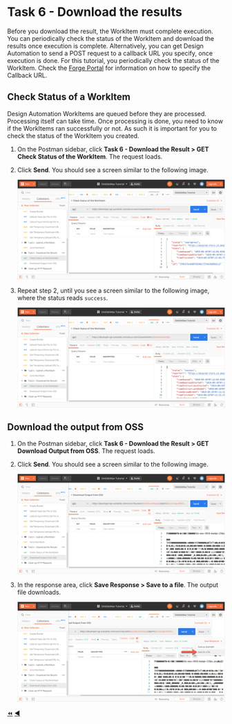 # Task 6 - Download the results

Before you download the result, the WorkItem must complete execution. You can periodically check the status of the WorkItem and download the results once execution is complete. Alternatively, you can get Design Automation to send a POST request to a callback URL you specify, once execution is done. For this tutorial, you periodically check the status of the WorkItem. Check the [Forge Portal](https://forge.autodesk.com/en/docs/design-automation/v3/developers_guide/callbacks/) for information on how to specify the Callback URL.



## Check Status of a WorkItem

Design Automation WorkItems are queued before they are processed. Processing itself can take time. Once processing is done, you need to know if the WorkItems ran successfully or not. As such it is important for you to check the status of the WorkItem you created.

1. On the Postman sidebar, click **Task 6 - Download the Result > GET Check Status of the WorkItem**. The request loads.

2. Click **Send**. You should see a screen similar to the following image.

    ![WorkItem Status check result](../images/task6-check_status.png "WorkItem Status check result")

3. Repeat step 2, until you see a screen similar to the following image, where the status reads `success`.

    ![WorkItem Status check result](../images/task6-final_status.png "WorkItem Status check result")

## Download the output from OSS

1. On the Postman sidebar, click **Task 6 - Download the Result > GET Download Output from OSS**. The request loads.

2. Click **Send**. You should see a screen similar to the following image.

    ![Download Result](../images/task6-download_step_1.png "Download Result")

3. In the response area, click **Save Response > Save to a file**. The output file downloads.

    ![Download Result](../images/task6-download_step_2.png "Download Result")

[:rewind:](../readme.md "readme.md") [:arrow_backward:](task-5.md "Previous task")
